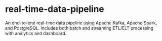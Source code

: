 # real-time-data-pipeline
An end-to-end real-time data pipeline using Apache Kafka, Apache Spark, and PostgreSQL. Includes both batch and streaming ETL/ELT processing with analytics and dashboard.
